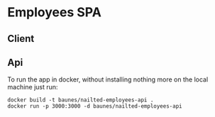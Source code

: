 # Employees SPA

## Client

## Api

To run the app in docker, without installing nothing more on the local machine just run:

```
docker build -t baunes/nailted-employees-api .
docker run -p 3000:3000 -d baunes/nailted-employees-api
```
